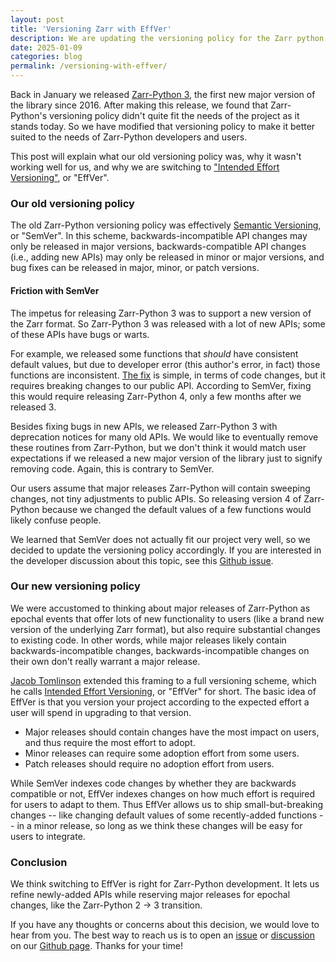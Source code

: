 ```yaml
---
layout: post
title: 'Versioning Zarr with EffVer'
description: We are updating the versioning policy for the Zarr python library.
date: 2025-01-09
categories: blog
permalink: /versioning-with-effver/
---
```


Back in January we released [Zarr-Python 3](https://zarr.readthedocs.io/en/v3.0.0/), the first new major version of the library since 2016. After making this release, we found that Zarr-Python's versioning policy didn't quite fit the needs of the project as it stands today. So we have modified that versioning policy to make it better suited to the needs of Zarr-Python developers and users.

This post will explain what our old versioning policy was, why it wasn't working well for us, and why we are switching to ["Intended Effort Versioning"](https://jacobtomlinson.dev/effver/), or "EffVer".

### Our old versioning policy

The old Zarr-Python versioning policy was effectively [Semantic Versioning](https://semver.org/), or "SemVer". In this scheme, backwards-incompatible API changes may only be released in major versions, backwards-compatible API changes (i.e., adding new APIs) may only be released in minor or major versions, and bug fixes can be released in major, minor, or patch versions.

#### Friction with SemVer

The impetus for releasing Zarr-Python 3 was to support a new version of the Zarr format. So Zarr-Python 3 was released with a lot of new APIs; some of these APIs have bugs or warts. 

For example, we released some functions that *should* have consistent default values, but due to developer error (this author's error, in fact) those functions are inconsistent. [The fix](https://github.com/zarr-developers/zarr-python/pull/2819) is simple, in terms of code changes, but it requires breaking changes to our public API. According to SemVer, fixing this would require releasing Zarr-Python 4, only a few months after we released 3.

Besides fixing bugs in new APIs, we released Zarr-Python 3 with deprecation notices for many old APIs. We would like to eventually remove these routines from Zarr-Python, but we don't think it would match user expectations if we released a new major version of the library just to signify removing code. Again, this is contrary to SemVer.

Our users assume that major releases Zarr-Python will contain sweeping changes, not tiny adjustments to public APIs. So releasing version 4 of Zarr-Python because we changed the default values of a few functions would likely confuse people.

We learned that SemVer does not actually fit our project very well, so we decided to update the versioning policy accordingly. If you are interested in the developer discussion about this topic, see this [Github issue](https://github.com/zarr-developers/zarr-python/issues/2889).

### Our new versioning policy

We were accustomed to thinking about major releases of Zarr-Python as epochal events that offer lots of new functionality to users (like a brand new version of the underlying Zarr format), but also require substantial changes to existing code. In other words, while major releases likely contain backwards-incompatible changes, backwards-incompatible changes on their own don't really warrant a major release.

[Jacob Tomlinson](https://jacobtomlinson.dev/) extended this framing to a full versioning scheme, which he calls [Intended Effort Versioning](https://jacobtomlinson.dev/effver/), or "EffVer" for short. The basic idea of EffVer is that you version your project according to the expected effort a user will spend in upgrading to that version. 

- Major releases should contain changes have the most impact on users, and thus require the most effort to adopt.
- Minor releases can require some adoption effort from some users.
- Patch releases should require no adoption effort from users.

While SemVer indexes code changes by whether they are backwards compatible or not, EffVer indexes changes on how much effort is required for users to adapt to them. Thus EffVer allows us to ship small-but-breaking changes -- like changing default values of some recently-added functions -- in a minor release, so long as we think these changes will be easy for users to integrate.

### Conclusion

We think switching to EffVer is right for Zarr-Python development. It lets us refine newly-added APIs while reserving major releases for epochal changes, like the Zarr-Python 2 -> 3 transition. 

If you have any thoughts or concerns about this decision, we would love to hear from you. The best way to reach us is to open an [issue](https://github.com/zarr-developers/zarr-python/issues) or [discussion](https://github.com/zarr-developers/zarr-python/discussions) on our [Github page](https://github.com/zarr-developers/zarr-python). Thanks for your time!
